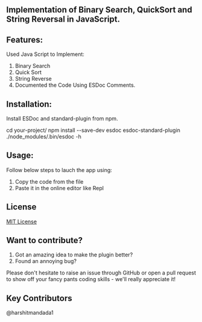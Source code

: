 ## Implementation of Binary Search, QuickSort and String Reversal in JavaScript.

## Features:
Used Java Script to Implement:
1. Binary Search
2. Quick Sort
3. String Reverse
4. Documented the Code Using ESDoc Comments.

## Installation:
Install ESDoc and standard-plugin from npm.

cd your-project/
npm install --save-dev esdoc esdoc-standard-plugin
./node_modules/.bin/esdoc -h


## Usage:
Follow below steps to lauch the app using:
1. Copy the code from the file
2. Paste it in the online editor like Repl

## License
[MIT License](https://opensource.org/licenses/MIT)

## Want to contribute?

1. Got an amazing idea to make the plugin better?
2. Found an annoying bug?

Please don't hesitate to raise an issue through GitHub or open a pull request to show off your fancy pants coding skills - we'll really appreciate it!

## Key Contributors
@harshitmandada1



